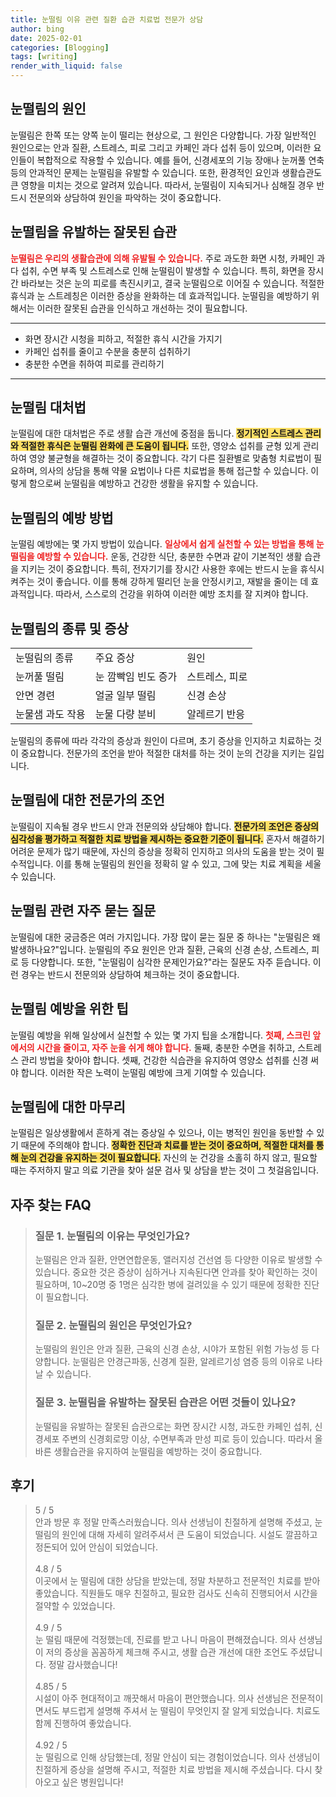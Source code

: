 ```yaml
---
title: 눈떨림 이유 관련 질환 습관 치료법 전문가 상담
author: bing
date: 2025-02-01
categories: [Blogging]
tags: [writing]
render_with_liquid: false
---
```



<h2 id='눈떨림의 원인'>눈떨림의 원인</h2>

<p>눈떨림은 한쪽 또는 양쪽 눈이 떨리는 현상으로, 그 원인은 다양합니다. 가장 일반적인 원인으로는 안과 질환, 스트레스, 피로 그리고 카페인 과다 섭취 등이 있으며, 이러한 요인들이 복합적으로 작용할 수 있습니다. 예를 들어, 신경세포의 기능 장애나 눈꺼풀 연축 등의 안과적인 문제는 눈떨림을 유발할 수 있습니다. 또한, 환경적인 요인과 생활습관도 큰 영향을 미치는 것으로 알려져 있습니다. 따라서, 눈떨림이 지속되거나 심해질 경우 반드시 전문의와 상담하여 원인을 파악하는 것이 중요합니다.</p>

<h2 id='눈떨림을 유발하는 잘못된 습관'>눈떨림을 유발하는 잘못된 습관</h2>

<p><b><span style="color: #ee2323;">눈떨림은 우리의 생활습관에 의해 유발될 수 있습니다.</span></b> 주로 과도한 화면 시청, 카페인 과다 섭취, 수면 부족 및 스트레스로 인해 눈떨림이 발생할 수 있습니다. 특히, 화면을 장시간 바라보는 것은 눈의 피로를 촉진시키고, 결국 눈떨림으로 이어질 수 있습니다. 적절한 휴식과 눈 스트레칭은 이러한 증상을 완화하는 데 효과적입니다. 눈떨림을 예방하기 위해서는 이러한 잘못된 습관을 인식하고 개선하는 것이 필요합니다.</p>

<hr />

<ul>
    <li>화면 장시간 시청을 피하고, 적절한 휴식 시간을 가지기</li>
    <li>카페인 섭취를 줄이고 수분을 충분히 섭취하기</li>
    <li>충분한 수면을 취하여 피로를 관리하기</li>
</ul>

<hr />

<h2 id='눈떨림 대처법'>눈떨림 대처법</h2>

<p>눈떨림에 대한 대처법은 주로 생활 습관 개선에 중점을 둡니다. <b><span style="background-color: #ffe066;">정기적인 스트레스 관리와 적절한 휴식은 눈떨림 완화에 큰 도움이 됩니다.</span></b> 또한, 영양소 섭취를 균형 있게 관리하여 영양 불균형을 해결하는 것이 중요합니다. 각기 다른 질환별로 맞춤형 치료법이 필요하며, 의사의 상담을 통해 약물 요법이나 다른 치료법을 통해 접근할 수 있습니다. 이렇게 함으로써 눈떨림을 예방하고 건강한 생활을 유지할 수 있습니다.</p>

<h2 id='눈떨림의 예방 방법'>눈떨림의 예방 방법</h2>

<p>눈떨림 예방에는 몇 가지 방법이 있습니다. <b><span style="color: #ee2323;">일상에서 쉽게 실천할 수 있는 방법을 통해 눈떨림을 예방할 수 있습니다.</span></b> 운동, 건강한 식단, 충분한 수면과 같이 기본적인 생활 습관을 지키는 것이 중요합니다. 특히, 전자기기를 장시간 사용한 후에는 반드시 눈을 휴식시켜주는 것이 좋습니다. 이를 통해 강하게 떨리던 눈을 안정시키고, 재발을 줄이는 데 효과적입니다. 따라서, 스스로의 건강을 위하여 이러한 예방 조치를 잘 지켜야 합니다.</p>

<h2 id='눈떨림의 종류 및 증상'>눈떨림의 종류 및 증상</h2>

<table>
    <tr>
        <td>눈떨림의 종류</td>
        <td>주요 증상</td>
        <td>원인</td>
    </tr>
    <tr>
        <td>눈꺼풀 떨림</td>
        <td>눈 깜빡임 빈도 증가</td>
        <td>스트레스, 피로</td>
    </tr>
    <tr>
        <td>안면 경련</td>
        <td>얼굴 일부 떨림</td>
        <td>신경 손상</td>
    </tr>
    <tr>
        <td>눈물샘 과도 작용</td>
        <td>눈물 다량 분비</td>
        <td>알레르기 반응</td>
    </tr>
</table>

<p>눈떨림의 종류에 따라 각각의 증상과 원인이 다르며, 초기 증상을 인지하고 치료하는 것이 중요합니다. 전문가의 조언을 받아 적절한 대처를 하는 것이 눈의 건강을 지키는 길입니다.</p>

<h2 id='눈떨림에 대한 전문가의 조언'>눈떨림에 대한 전문가의 조언</h2>

<p>눈떨림이 지속될 경우 반드시 안과 전문의와 상담해야 합니다. <b><span style="background-color: #ffe066;">전문가의 조언은 증상의 심각성을 평가하고 적절한 치료 방법을 제시하는 중요한 기준이 됩니다.</span></b> 혼자서 해결하기 어려운 문제가 많기 때문에, 자신의 증상을 정확히 인지하고 의사의 도움을 받는 것이 필수적입니다. 이를 통해 눈떨림의 원인을 정확히 알 수 있고, 그에 맞는 치료 계획을 세울 수 있습니다.</p>

<h2 id='눈떨림 관련 자주 묻는 질문'>눈떨림 관련 자주 묻는 질문</h2>

<p>눈떨림에 대한 궁금증은 여러 가지입니다. 가장 많이 묻는 질문 중 하나는 "눈떨림은 왜 발생하나요?"입니다. 눈떨림의 주요 원인은 안과 질환, 근육의 신경 손상, 스트레스, 피로 등 다양합니다. 또한, "눈떨림이 심각한 문제인가요?"라는 질문도 자주 듣습니다. 이런 경우는 반드시 전문의와 상담하여 체크하는 것이 중요합니다.</p>

<h2 id='눈떨림 예방을 위한 팁'>눈떨림 예방을 위한 팁</h2>

<p>눈떨림 예방을 위해 일상에서 실천할 수 있는 몇 가지 팁을 소개합니다. <b><span style="color: #ee2323;">첫째, 스크린 앞에서의 시간을 줄이고, 자주 눈을 쉬게 해야 합니다.</span></b> 둘째, 충분한 수면을 취하고, 스트레스 관리 방법을 찾아야 합니다. 셋째, 건강한 식습관을 유지하여 영양소 섭취를 신경 써야 합니다. 이러한 작은 노력이 눈떨림 예방에 크게 기여할 수 있습니다.</p>

<h2 id='눈떨림에 대한 마무리'>눈떨림에 대한 마무리</h2>

<p>눈떨림은 일상생활에서 흔하게 겪는 증상일 수 있으나, 이는 병적인 원인을 동반할 수 있기 때문에 주의해야 합니다. <b><span style="background-color: #ffe066;">정확한 진단과 치료를 받는 것이 중요하며, 적절한 대처를 통해 눈의 건강을 유지하는 것이 필요합니다.</span></b> 자신의 눈 건강을 소홀히 하지 않고, 필요할 때는 주저하지 말고 의료 기관을 찾아 설문 검사 및 상담을 받는 것이 그 첫걸음입니다.</p>


<h2 id='자주_찾는_FAQ'>자주 찾는 FAQ</h2>
<div itemscope="" itemtype="https://schema.org/FAQPage"> 
<blockquote> 
<div itemscope="" itemprop="mainEntity" itemtype="https://schema.org/Question"> 
<h3 itemprop="name">질문 1. 눈떨림의 이유는 무엇인가요?</h3> 
<div itemscope="" itemprop="acceptedAnswer" itemtype="https://schema.org/Answer"> 
<span itemprop="text"> 
<p>눈떨림은 안과 질환, 안면연합운동, 앨러지성 건선염 등 다양한 이유로 발생할 수 있습니다. 중요한 것은 증상이 심하거나 지속된다면 안과를 찾아 확인하는 것이 필요하며, 10~20명 중 1명은 심각한 병에 걸려있을 수 있기 때문에 정확한 진단이 필요합니다.</p> 
</span> 
</div> 
</div> 
<div itemscope="" itemprop="mainEntity" itemtype="https://schema.org/Question"> 
<h3 itemprop="name">질문 2. 눈떨림의 원인은 무엇인가요?</h3> 
<div itemscope="" itemprop="acceptedAnswer" itemtype="https://schema.org/Answer"> 
<span itemprop="text"> 
<p>눈떨림의 원인은 안과 질환, 근육의 신경 손상, 시야가 포함된 위험 가능성 등 다양합니다. 눈떨림은 안경근파동, 신경계 질환, 알레르기성 염증 등의 이유로 나타날 수 있습니다.</p> 
</span> 
</div> 
</div> 
<div itemscope="" itemprop="mainEntity" itemtype="https://schema.org/Question"> 
<h3 itemprop="name">질문 3. 눈떨림을 유발하는 잘못된 습관은 어떤 것들이 있나요?</h3> 
<div itemscope="" itemprop="acceptedAnswer" itemtype="https://schema.org/Answer"> 
<span itemprop="text"> 
<p>눈떨림을 유발하는 잘못된 습관으로는 화면 장시간 시청, 과도한 카페인 섭취, 신경세포 주변의 신경회로망 이상, 수면부족과 만성 피로 등이 있습니다. 따라서 올바른 생활습관을 유지하여 눈떨림을 예방하는 것이 중요합니다.</p> 
</span> 
</div> 
</div> 
</blockquote> 
</div>
<h2 id='후기'>후기</h2>
<div itemscope itemtype="https://schema.org/Product">
  <blockquote>
  <div itemprop="review" itemscope itemtype="https://schema.org/Review">
      <div itemprop="reviewRating" itemscope itemtype="https://schema.org/Rating"> <span itemprop="ratingValue">5</span> / <span itemprop="bestRating">5</span> </div>
      <span itemprop="reviewBody">안과 방문 후 정말 만족스러웠습니다. 의사 선생님이 친절하게 설명해 주셨고, 눈 떨림의 원인에 대해 자세히 알려주셔서 큰 도움이 되었습니다. 시설도 깔끔하고 정돈되어 있어 안심이 되었습니다.</span>
  </div>
  <br>
  <div itemprop="review" itemscope itemtype="https://schema.org/Review">
      <div itemprop="reviewRating" itemscope itemtype="https://schema.org/Rating"> <span itemprop="ratingValue">4.8</span> / <span itemprop="bestRating">5</span> </div>
      <span itemprop="reviewBody">이곳에서 눈 떨림에 대한 상담을 받았는데, 정말 차분하고 전문적인 치료를 받아 좋았습니다. 직원들도 매우 친절하고, 필요한 검사도 신속히 진행되어서 시간을 절약할 수 있었습니다.</span>
  </div>
  <br>
  <div itemprop="review" itemscope itemtype="https://schema.org/Review">
      <div itemprop="reviewRating" itemscope itemtype="https://schema.org/Rating"> <span itemprop="ratingValue">4.9</span> / <span itemprop="bestRating">5</span> </div>
      <span itemprop="reviewBody">눈 떨림 때문에 걱정했는데, 진료를 받고 나니 마음이 편해졌습니다. 의사 선생님이 저의 증상을 꼼꼼하게 체크해 주시고, 생활 습관 개선에 대한 조언도 주셨답니다. 정말 감사했습니다!</span>
  </div>
  <br>
  <div itemprop="review" itemscope itemtype="https://schema.org/Review">
      <div itemprop="reviewRating" itemscope itemtype="https://schema.org/Rating"> <span itemprop="ratingValue">4.85</span> / <span itemprop="bestRating">5</span> </div>
      <span itemprop="reviewBody">시설이 아주 현대적이고 깨끗해서 마음이 편안했습니다. 의사 선생님은 전문적이면서도 부드럽게 설명해 주셔서 눈 떨림이 무엇인지 잘 알게 되었습니다. 치료도 함께 진행하여 좋았습니다.</span>
  </div>
  <br>
  <div itemprop="review" itemscope itemtype="https://schema.org/Review">
      <div itemprop="reviewRating" itemscope itemtype="https://schema.org/Rating"> <span itemprop="ratingValue">4.92</span> / <span itemprop="bestRating">5</span> </div>
      <span itemprop="reviewBody">눈 떨림으로 인해 상담했는데, 정말 안심이 되는 경험이었습니다. 의사 선생님이 친절하게 증상을 설명해 주시고, 적절한 치료 방법을 제시해 주셨습니다. 다시 찾아오고 싶은 병원입니다!</span>
  </div>
  </blockquote>
</div>
